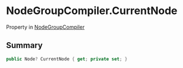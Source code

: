 # NodeGroupCompiler.CurrentNode

Property in [NodeGroupCompiler](/docs/api/csharp/yarn.compiler.nodegroupcompiler.md)

## Summary



```csharp
public Node? CurrentNode { get; private set; }
```

